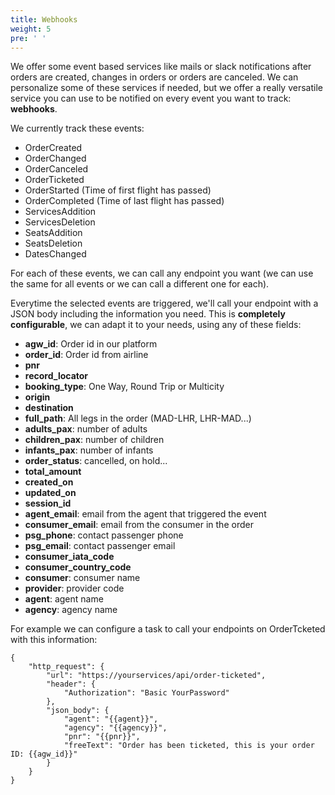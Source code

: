 ```yaml
---
title: Webhooks
weight: 5
pre: ' '
---
```

We offer some event based services like mails or slack notifications after orders are created, changes in orders or orders are canceled. We can personalize some of these services if needed, but we offer a really versatile service you can use to be notified on every event you want to track: **webhooks**.

We currently track these events:

* OrderCreated
* OrderChanged
* OrderCanceled
* OrderTicketed
* OrderStarted (Time of first flight has passed)
* OrderCompleted (Time of last flight has passed)
* ServicesAddition
* ServicesDeletion
* SeatsAddition
* SeatsDeletion
* DatesChanged

For each of these events, we can call any endpoint you want (we can use the same for all events or we can call a different one for each).

Everytime the selected events are triggered, we'll call your endpoint with a JSON body including the information you need. This is **completely configurable**, we can adapt it to your needs, using any of these fields:

* **agw_id**: Order id in our platform
* **order_id**: Order id from airline
* **pnr**
* **record_locator**
* **booking_type**: One Way, Round Trip or Multicity
* **origin**
* **destination**
* **full_path**: All legs in the order (MAD-LHR, LHR-MAD...)
* **adults_pax**: number of adults
* **children_pax**: number of children
* **infants_pax**: number of infants
* **order_status**: cancelled, on hold...
* **total_amount**
* **created_on**
* **updated_on**
* **session_id**
* **agent_email**: email from the agent that triggered the event
* **consumer_email**: email from the consumer in the order
* **psg_phone**: contact passenger phone
* **psg_email**: contact passenger email
* **consumer_iata_code**
* **consumer_country_code**
* **consumer**: consumer name
* **provider**: provider code
* **agent**: agent name
* **agency**: agency name

For example we can configure a task to call your endpoints on OrderTcketed with this information:

```
{
    "http_request": {
        "url": "https://yourservices/api/order-ticketed",
        "header": {
            "Authorization": "Basic YourPassword"
        },
        "json_body": {
            "agent": "{{agent}}",
            "agency": "{{agency}}",
            "pnr": "{{pnr}}",
            "freeText": "Order has been ticketed, this is your order ID: {{agw_id}}"
        }
    }
}
```
